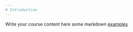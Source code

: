 ```yaml
---
# Introduction
---
```



Write your course content here
some markdown [examples](https://course-in-a-box.p2pu.org/modules/content/markdown-and-media/)
